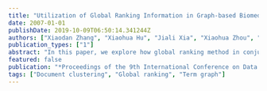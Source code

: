 ```yaml
---
title: "Utilization of Global Ranking Information in Graph-based Biomedical Literature Clustering"
date: 2007-01-01
publishDate: 2019-10-09T06:50:14.341244Z
authors: ["Xiaodan Zhang", "Xiaohua Hu", "Jiali Xia", "Xiaohua Zhou", "Palakorn Achananuparp"]
publication_types: ["1"]
abstract: "In this paper, we explore how global ranking method in conjunction with local density method help identify meaningful term clusters from ontology enriched graph representation of biomedical literature corpus. One big problem with document clustering is how to discount the effects of class-unspecific general terms and strengthen the effects of class-specific core terms. We claim that a well constructed term graph can help improve the global ranking of classspecific core terms. We first apply PageRank and HITS to a directed abstracttitle term graph to target class specific core terms. Then k dense term clusters (graphs) are identified from these terms. Last, each document is assigned to its closest core term graph. A series of experiments are conducted on a document corpus collected from PubMed. Experimental results show that our approach is very effective to identify class-specific core terms and thus help document clustering."
featured: false
publication: "*Proceedings of the 9th International Conference on Data Warehousing and Knowledge Discovery - DaWak '07*"
tags: ["Document clustering", "Global ranking", "Term graph"]
---
```


